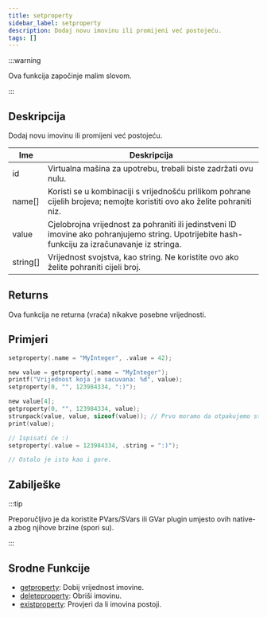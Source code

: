 ```yaml
---
title: setproperty
sidebar_label: setproperty
description: Dodaj novu imovinu ili promijeni već postojeću.
tags: []
---
```


:::warning

Ova funkcija započinje malim slovom.

:::

## Deskripcija

Dodaj novu imovinu ili promijeni već postojeću.

| Ime      | Deskripcija                                                                                                                                     |
| -------- | ----------------------------------------------------------------------------------------------------------------------------------------------- |
| id       | Virtualna mašina za upotrebu, trebali biste zadržati ovu nulu.                                                                                  |
| name[]   | Koristi se u kombinaciji s vrijednošću prilikom pohrane cijelih brojeva; nemojte koristiti ovo ako želite pohraniti niz.                        |
| value    | Cjelobrojna vrijednost za pohraniti ili jedinstveni ID imovine ako pohranjujemo string. Upotrijebite hash-funkciju za izračunavanje iz stringa. |
| string[] | Vrijednost svojstva, kao string. Ne koristite ovo ako želite pohraniti cijeli broj.                                                             |

## Returns

Ova funkcija ne returna (vraća) nikakve posebne vrijednosti.

## Primjeri

```c
setproperty(.name = "MyInteger", .value = 42);

new value = getproperty(.name = "MyInteger");
printf("Vrijednost koja je sacuvana: %d", value);
setproperty(0, "", 123984334, ":)");

new value[4];
getproperty(0, "", 123984334, value);
strunpack(value, value, sizeof(value)); // Prvo moramo da otpakujemo string
print(value);

// Ispisati će :)
setproperty(.value = 123984334, .string = ":)");

// Ostalo je isto kao i gore.
```

## Zabilješke

:::tip

Preporučljivo je da koristite PVars/SVars ili GVar plugin umjesto ovih native-a zbog njihove brzine (spori su).

:::

## Srodne Funkcije

- [getproperty](getproperty): Dobij vrijednost imovine.
- [deleteproperty](deleteproperty): Obriši imovinu.
- [existproperty](existproperty): Provjeri da li imovina postoji.
